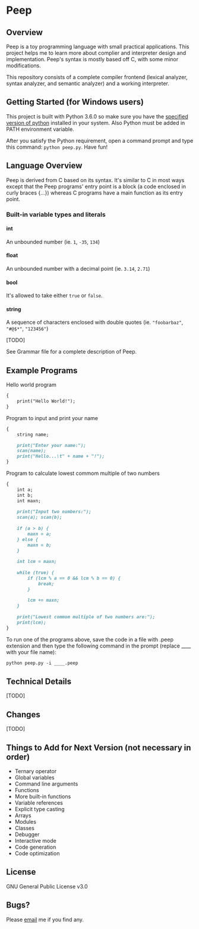 # Peep

## Overview

Peep is a toy programming language with small practical applications. This project helps me to learn more about complier and interpreter design and implementation. Peep's syntax is mostly based off C, with some minor modifications.

This repository consists of a complete compiler frontend (lexical analyzer, syntax analyzer, and semantic analyzer) and a working interpreter.

## Getting Started (for Windows users)

This project is built with Python 3.6.0 so make sure you have the [specified version of python](https://www.python.org/downloads/release/python-360/) installed in your system. Also Python must be added in PATH environment variable.

After you satisfy the Python requirement, open a command prompt and type this command: `python peep.py`. Have fun!

## Language Overview

Peep is derived from C based on its syntax. It's similar to C in most ways except that the Peep programs' entry point is a block (a code enclosed in curly braces {...}) whereas C programs have a main function as its entry point.

### Built-in variable types and literals

#### int

An unbounded number (ie. ```1```, ```-35```, ```134```)

#### float

An unbounded number with a decimal point (ie. ```3.14```, ```2.71```)

#### bool

It's allowed to take either ```true``` or ```false```.

#### string

A sequence of characters enclosed with double quotes (ie. ```"foobarbaz"```, ```"#@$*"```, ```"123456"```)

[TODO]

See Grammar file for a complete description of Peep.

## Example Programs

Hello world program
```markdown
{
    print("Hello World!");
}
```

Program to input and print your name
```markdown
{
    string name;

    print("Enter your name:");
    scan(name);
    print("Hello...\t" + name + "!");
}
```

Program to calculate lowest commom multiple of two numbers
```markdown
{
    int a;
    int b;
    int maxn;
    
    print("Input two numbers:");
    scan(a); scan(b);
    
    if (a > b) {
        maxn = a;
    } else {
        maxn = b;
    }
    
    int lcm = maxn;
    
    while (true) {
        if (lcm % a == 0 && lcm % b == 0) {
            break;
        }
        
        lcm += maxn;
    }
    
    print("Lowest commom multiple of two numbers are:");
    print(lcm);
}
```

To run one of the programs above, save the code in a file with .peep extension and then type the following command in the prompt (replace ____ with your file name):
```markdown
python peep.py -i ____.peep
```

## Technical Details

[TODO]

## Changes

[TODO]

## Things to Add for Next Version (not necessary in order)
- Ternary operator
- Global variables
- Command line arguments
- Functions
- More built-in functions
- Variable references
- Explicit type casting
- Arrays
- Modules
- Classes
- Debugger
- Interactive mode
- Code generation
- Code optimization

## License

GNU General Public License v3.0

## Bugs?

Please [email](mailto:codingexpert123@gmail.com) me if you find any.